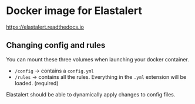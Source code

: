 # Docker image for Elastalert

https://elastalert.readthedocs.io

## Changing config and rules

You can mount these three volumes when launching your docker container.

* `/config` -> contains a `config.yml`
* `/rules` -> contains all the rules. Everything in the `.yml` extension will be loaded. (required)

Elastalert should be able to dynamically apply changes to config files.
